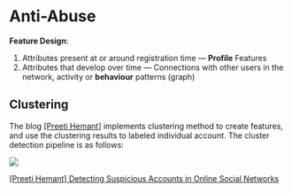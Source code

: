 
# Anti-Abuse


**Feature Design**:
1. Attributes present at or around registration time — **Profile** Features
2. Attributes that develop over time — Connections with other users in the network, activity or **behaviour** patterns (graph)




## Clustering 

The blog [[Preeti Hemant]][Detecting Suspicious Accounts in Online Social Networks] implements clustering method to create features, and use the clustering results to labeled individual account. The cluster detection pipeline is as follows:


![](images/cluster_detection.png)







[Detecting Suspicious Accounts in Online Social Networks]: https://towardsdatascience.com/detecting-suspicious-accounts-in-online-social-networks-48eabf4c75b6
[[Preeti Hemant] Detecting Suspicious Accounts in Online Social Networks](https://towardsdatascience.com/detecting-suspicious-accounts-in-online-social-networks-48eabf4c75b6)



